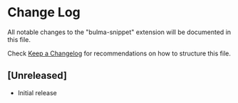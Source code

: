 # Change Log

All notable changes to the "bulma-snippet" extension will be documented in this file.

Check [Keep a Changelog](http://keepachangelog.com/) for recommendations on how to structure this file.

## [Unreleased]

- Initial release